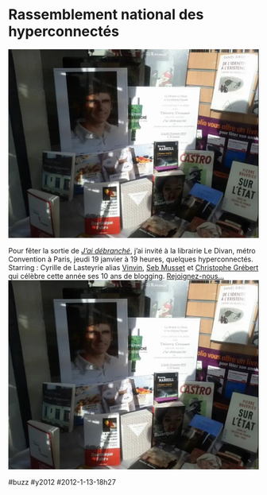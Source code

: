 # Rassemblement national des hyperconnectés

![](_i/ledivan1.webp)

Pour fêter la sortie de *[J’ai débranché](../../page/jai-debranche)*, j’ai invité à la librairie Le Divan, métro Convention à Paris, jeudi 19 janvier à 19 heures, quelques hyperconnectés. Starring : Cyrille de Lasteyrie alias [Vinvin](http://www.vinvin.net/), [Seb Musset](http://sebmusset.blogspot.com/) et [Christophe Grébert](http://www.monputeaux.com/) qui célèbre cette année ses 10 ans de blogging. [Rejoignez-nous...](http://www.facebook.com/events/193875637363586/)
[![](_i/ledivan1.webp)](https://plus.google.com/u/0/116179133415366694707/posts/avhwCLsSZGy)

#buzz #y2012 #2012-1-13-18h27
